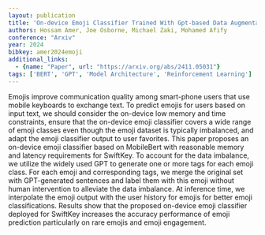 ```yaml
---
layout: publication
title: 'On-device Emoji Classifier Trained With Gpt-based Data Augmentation For A Mobile Keyboard'
authors: Hossam Amer, Joe Osborne, Michael Zaki, Mohamed Afify
conference: "Arxiv"
year: 2024
bibkey: amer2024emoji
additional_links:
  - {name: "Paper", url: "https://arxiv.org/abs/2411.05031"}
tags: ['BERT', 'GPT', 'Model Architecture', 'Reinforcement Learning']
---
```

Emojis improve communication quality among smart-phone users that use mobile
keyboards to exchange text. To predict emojis for users based on input text, we
should consider the on-device low memory and time constraints, ensure that the
on-device emoji classifier covers a wide range of emoji classes even though the
emoji dataset is typically imbalanced, and adapt the emoji classifier output to
user favorites. This paper proposes an on-device emoji classifier based on
MobileBert with reasonable memory and latency requirements for SwiftKey. To
account for the data imbalance, we utilize the widely used GPT to generate one
or more tags for each emoji class. For each emoji and corresponding tags, we
merge the original set with GPT-generated sentences and label them with this
emoji without human intervention to alleviate the data imbalance. At inference
time, we interpolate the emoji output with the user history for emojis for
better emoji classifications. Results show that the proposed on-device emoji
classifier deployed for SwiftKey increases the accuracy performance of emoji
prediction particularly on rare emojis and emoji engagement.
